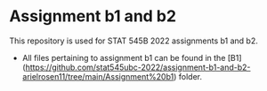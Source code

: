 # Assignment b1 and b2

This repository is used for STAT 545B 2022 assignments b1 and b2. 
- All files pertaining to assignment b1 can be found in the [B1] (https://github.com/stat545ubc-2022/assignment-b1-and-b2-arielrosen11/tree/main/Assignment%20b1) folder. 
